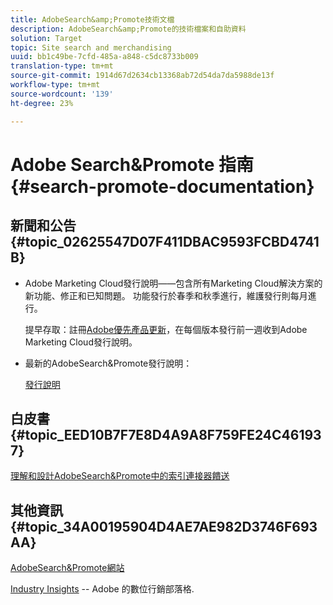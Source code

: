 ```yaml
---
title: AdobeSearch&amp;Promote技術文檔
description: AdobeSearch&amp;Promote的技術檔案和自助資料
solution: Target
topic: Site search and merchandising
uuid: bb1c49be-7cfd-485a-a848-c5dc8733b009
translation-type: tm+mt
source-git-commit: 1914d67d2634cb13368ab72d54da7da5988de13f
workflow-type: tm+mt
source-wordcount: '139'
ht-degree: 23%

---
```



# Adobe Search&amp;Promote 指南 {#search-promote-documentation}

## 新聞和公告{#topic_02625547D07F411DBAC9593FCBD4741B}

<!-- * **Attention:** [Adobe Search&amp;Promote End-of-Service Announcement](/help/sp-eol.md). -->

* Adobe Marketing Cloud發行說明——包含所有Marketing Cloud解決方案的新功能、修正和已知問題。 功能發行於春季和秋季進行，維護發行則每月進行。

   提早存取：註冊[Adobe優先產品更新](https://campaign.adobe.com/webApp/adbePriorityProductSubscribe)，在每個版本發行前一週收到Adobe Marketing Cloud發行說明。

* 最新的AdobeSearch&amp;Promote發行說明：

   [發行說明](/help/c-searchpromote-release-notes/c-rn-02-13-18-version-1811.md)

## 白皮書 {#topic_EED10B7F7E8D4A9A8F759FE24C461937}

[理解和設計AdobeSearch&amp;Promote中的索引連接器饋送](https://marketing.adobe.com/resources/help/en_US/snp/index_connector_feeds.pdf)

## 其他資訊{#topic_34A00195904D4AE7AE982D3746F693AA}

[AdobeSearch&amp;Promote網站](https://www.adobe.com/solutions/testing-targeting/search-driven-merchandising.html)

[Industry Insights](https://blogs.adobe.com/digitalmarketing/) -- Adobe 的數位行銷部落格.
